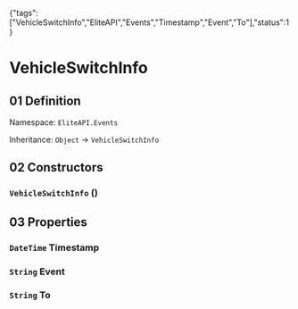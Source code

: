 {"tags":["VehicleSwitchInfo","EliteAPI","Events","Timestamp","Event","To"],"status":1}

# VehicleSwitchInfo

## 01 Definition

Namespace: `EliteAPI.Events`

Inheritance: `Object` → `VehicleSwitchInfo`

## 02 Constructors

### `VehicleSwitchInfo` ()

## 03 Properties

### `DateTime` Timestamp

### `String` Event

### `String` To

